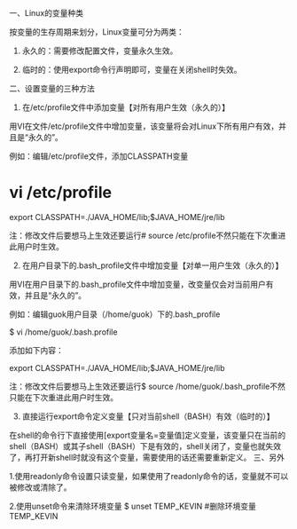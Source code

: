 一、Linux的变量种类

按变量的生存周期来划分，Linux变量可分为两类：

1. 永久的：需要修改配置文件，变量永久生效。

2. 临时的：使用export命令行声明即可，变量在关闭shell时失效。

二、设置变量的三种方法

1. 在/etc/profile文件中添加变量【对所有用户生效（永久的）】

用VI在文件/etc/profile文件中增加变量，该变量将会对Linux下所有用户有效，并且是“永久的”。

例如：编辑/etc/profile文件，添加CLASSPATH变量

# vi /etc/profile

export CLASSPATH=./JAVA_HOME/lib;$JAVA_HOME/jre/lib

注：修改文件后要想马上生效还要运行# source /etc/profile不然只能在下次重进此用户时生效。

2. 在用户目录下的.bash_profile文件中增加变量【对单一用户生效（永久的）】

用VI在用户目录下的.bash_profile文件中增加变量，改变量仅会对当前用户有效，并且是“永久的”。

例如：编辑guok用户目录（/home/guok）下的.bash_profile

$ vi /home/guok/.bash.profile

添加如下内容：

export CLASSPATH=./JAVA_HOME/lib;$JAVA_HOME/jre/lib

注：修改文件后要想马上生效还要运行$ source /home/guok/.bash_profile不然只能在下次重进此用户时生效。

3. 直接运行export命令定义变量【只对当前shell（BASH）有效（临时的）】

在shell的命令行下直接使用[export变量名=变量值]定义变量，该变量只在当前的shell（BASH）或其子shell（BASH）下是有效的，shell关闭了，变量也就失效了，再打开新shell时就没有这个变量，需要使用的话还需要重新定义。
三、另外

1.使用readonly命令设置只读变量，如果使用了readonly命令的话，变量就不可以被修改或清除了。

2.使用unset命令来清除环境变量 $ unset TEMP_KEVIN #删除环境变量TEMP_KEVIN
